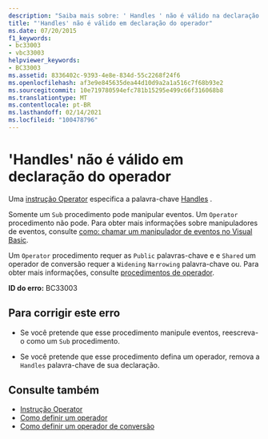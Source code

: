 ```yaml
---
description: "Saiba mais sobre: ' Handles ' não é válido na declaração do operador"
title: "'Handles' não é válido em declaração do operador"
ms.date: 07/20/2015
f1_keywords:
- bc33003
- vbc33003
helpviewer_keywords:
- BC33003
ms.assetid: 8336402c-9393-4e8e-834d-55c2268f24f6
ms.openlocfilehash: af3e9e845635dea44d10d9a2a1a516c7f68b93e2
ms.sourcegitcommit: 10e719780594efc781b15295e499c66f316068b8
ms.translationtype: MT
ms.contentlocale: pt-BR
ms.lasthandoff: 02/14/2021
ms.locfileid: "100478796"
---
```

# <a name="handles-is-not-valid-on-operator-declaration"></a>'Handles' não é válido em declaração do operador

Uma [instrução Operator](../language-reference/statements/operator-statement.md) especifica a palavra-chave [Handles](../language-reference/statements/handles-clause.md) .  
  
 Somente um `Sub` procedimento pode manipular eventos. Um `Operator` procedimento não pode. Para obter mais informações sobre manipuladores de eventos, consulte [como: chamar um manipulador de eventos no Visual Basic](../programming-guide/language-features/procedures/how-to-call-an-event-handler.md).  
  
 Um `Operator` procedimento requer as `Public` palavras-chave e e `Shared` um operador de conversão requer a `Widening` `Narrowing` palavra-chave ou. Para obter mais informações, consulte [procedimentos de operador](../programming-guide/language-features/procedures/operator-procedures.md).  
  
 **ID do erro:** BC33003  
  
## <a name="to-correct-this-error"></a>Para corrigir este erro  
  
- Se você pretende que esse procedimento manipule eventos, reescreva-o como um `Sub` procedimento.  
  
- Se você pretende que esse procedimento defina um operador, remova a `Handles` palavra-chave de sua declaração.  
  
## <a name="see-also"></a>Consulte também

- [Instrução Operator](../language-reference/statements/operator-statement.md)
- [Como definir um operador](../programming-guide/language-features/procedures/how-to-define-an-operator.md)
- [Como definir um operador de conversão](../programming-guide/language-features/procedures/how-to-define-a-conversion-operator.md)

